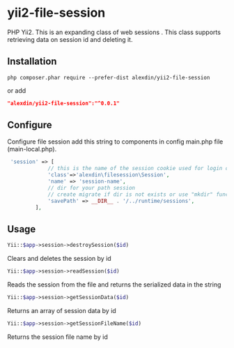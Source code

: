 # yii2-file-session
PHP Yii2. This is an expanding class of web sessions . This class supports retrieving data on session id and deleting it.

Installation
------------
```
php composer.phar require --prefer-dist alexdin/yii2-file-session
```
or add

```json
"alexdin/yii2-file-session":"^0.0.1"
```

Configure 
-----
Configure file session
add this string to components in config main.php file (main-local.php).
```php
 'session' => [
             // this is the name of the session cookie used for login on the backend
             'class'=>'alexdin\filesession\Session',
             'name' => 'session-name',
             // dir for your path session
             // create migrate if dir is not exists or use "mkdir" function
             'savePath' => __DIR__ . '/../runtime/sessions',
         ],
 ```
 Usage
 -----

```php
Yii::$app->session->destroySession($id)
```
Clears and deletes the session by id
```php
Yii::$app->session->readSession($id)
```
Reads the session from the file and returns the serialized data in the string
```php
Yii::$app->session->getSessionData($id)
```
Returns an array of session data by  id
```php
Yii::$app->session->getSessionFileName($id)
```
Returns the session file name by id
